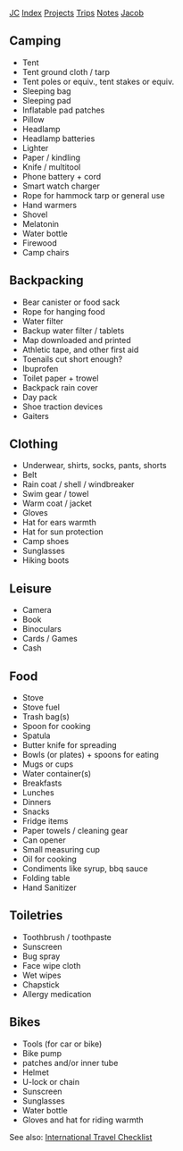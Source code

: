[JC](/index.html) [Index](/index.html) [Projects](/projects.html) [Trips](/trips.html) [Notes](/notes.html) [Jacob](/about.html)

## Camping

- Tent
- Tent ground cloth / tarp
- Tent poles or equiv., tent stakes or equiv.
- Sleeping bag
- Sleeping pad
- Inflatable pad patches
- Pillow
- Headlamp
- Headlamp batteries
- Lighter
- Paper / kindling
- Knife / multitool
- Phone battery + cord
- Smart watch charger
- Rope for hammock tarp or general use
- Hand warmers
- Shovel
- Melatonin
- Water bottle
- Firewood
- Camp chairs

## Backpacking

- Bear canister or food sack
- Rope for hanging food
- Water filter
- Backup water filter / tablets
- Map downloaded and printed
- Athletic tape, and other first aid
- Toenails cut short enough?
- Ibuprofen
- Toilet paper + trowel
- Backpack rain cover
- Day pack
- Shoe traction devices
- Gaiters

## Clothing

- Underwear, shirts, socks, pants, shorts
- Belt
- Rain coat / shell / windbreaker
- Swim gear / towel
- Warm coat / jacket
- Gloves
- Hat for ears warmth
- Hat for sun protection
- Camp shoes
- Sunglasses
- Hiking boots

## Leisure

- Camera
- Book
- Binoculars
- Cards / Games
- Cash

## Food

- Stove
- Stove fuel
- Trash bag(s)
- Spoon for cooking
- Spatula
- Butter knife for spreading
- Bowls (or plates) + spoons for eating
- Mugs or cups
- Water container(s)
- Breakfasts
- Lunches
- Dinners
- Snacks
- Fridge items
- Paper towels / cleaning gear
- Can opener
- Small measuring cup
- Oil for cooking
- Condiments like syrup, bbq sauce
- Folding table
- Hand Sanitizer

## Toiletries

- Toothbrush / toothpaste
- Sunscreen
- Bug spray
- Face wipe cloth
- Wet wipes
- Chapstick
- Allergy medication

## Bikes

- Tools (for car or bike)
- Bike pump
- patches and/or inner tube
- Helmet
- U-lock or chain
- Sunscreen
- Sunglasses
- Water bottle
- Gloves and hat for riding warmth

See also: [International Travel Checklist](/notes/intl_gear_checklist)
